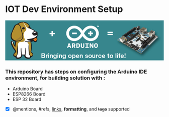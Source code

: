 # IOT Dev Environment Setup
![Arduino](https://github.com/khanasif1/IOT-Dev-Environment-Setup/blob/main/images/Banner7_Arduino.png)
### This repository has steps on configuring the Arduino IDE environment, for building solution with :
* Arduino Board
* ESP8266 Board
* ESP 32 Board

- [x] @mentions, #refs, [links](), **formatting**, and <del>tags</del> supported